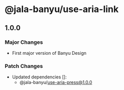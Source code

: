 # @jala-banyu/use-aria-link

## 1.0.0

### Major Changes

- First major version of Banyu Design

### Patch Changes

- Updated dependencies []:
  - @jala-banyu/use-aria-press@1.0.0
